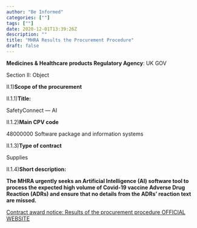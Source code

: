 ```yaml
---
author: "Be Informed"
categories: [""]
tags: [""]
date: 2020-12-01T13:39:26Z
description: ""
title: "MHRA Results the Procurement Procedure"
draft: false
---
```


**Medicines & Healthcare products Regulatory Agency**: UK GOV  

Section II: Object

II.1)**Scope of the procurement**

II.1.1)**Title:**

SafetyConnect — AI

II.1.2)**Main CPV code**

48000000 Software package and information systems

II.1.3)**Type of contract**

Supplies

II.1.4)**Short description:**

**The MHRA urgently seeks an Artificial Intelligence (AI) software  tool to process the expected high volume of Covid-19 vaccine Adverse  Drug Reaction (ADRs) and ensure that no details from the ADRs’ reaction  text are missed.**

[Contract award notice: Results of the procurement procedure OFFICIAL WEBSITE](https://ted.europa.eu/udl?uri=TED:NOTICE:506291-2020:TEXT:EN:HTML&tabId=1)